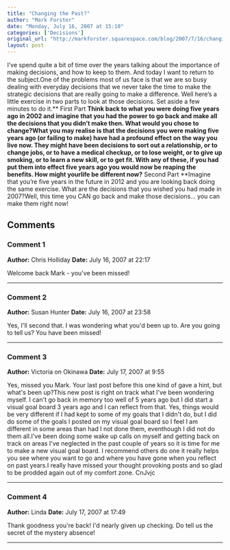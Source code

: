 ```yaml
---
title: "Changing the Past?"
author: "Mark Forster"
date: "Monday, July 16, 2007 at 15:10"
categories: ['Decisions']
original_url: "http://markforster.squarespace.com/blog/2007/7/16/changing-the-past.html"
layout: post
---
```


I’ve spend quite a bit of time over the years talking about the importance of making decisions, and how to keep to them. And today I want to return to the subject.One of the problems most of us face is that we are so busy dealing with everyday decisions that we never take the time to make the strategic decisions that are really going to make a difference. Well here’s a little exercise in two parts to look at those decisions. Set aside a few minutes to do it.** First Part **Think back to what you were doing five years ago in 2002 and imagine that you had the power to go back and make all the decisions that you didn’t make then. What would you chose to change?What you may realise is that the decisions you were making five years ago (or failing to make) have had a profound effect on the way you live now. They might have been decisions to sort out a relationship, or to change jobs, or to have a medical checkup, or to lose weight, or to give up smoking, or to learn a new skill, or to get fit. With any of these, if you had put them into effect five years ago you would now be reaping the benefits. How might yourlife be different now?** Second Part **Imagine that you’re five years in the future in 2012 and you are looking back doing the same exercise. What are the decisions that you wished you had made in 2007?Well, this time you CAN go back and make those decisions… you can make them right now!

## Comments

### Comment 1
**Author:** Chris Holliday
**Date:** July 16, 2007 at 22:17

Welcome back Mark - you've been missed!

---

### Comment 2
**Author:** Susan Hunter
**Date:** July 16, 2007 at 23:58

Yes, I'll second that. I was wondering what you'd been up to. Are you going to tell us? You have been missed!

---

### Comment 3
**Author:** Victoria on Okinawa
**Date:** July 17, 2007 at 9:55

Yes, missed you Mark. Your last post before this one kind of gave a hint, but what's been up?This new post is right on track what I've been wondering myself. I can't go back in memory too well of 5 years ago but I did start a visual goal board 3 years ago and I can reflect from that. Yes, things would be very different if I had kept to some of my goals that I didn't do, but I did do some of the goals I posted on my visual goal board so I feel I am different in some areas than had I not done them, eventhough I did not do them all.I've been doing some wake up calls on myself and getting back on track on areas I've neglected in the past couple of years so it is time for me to make a new visual goal board. I recommend others do one it really helps you see where you want to go and where you have gone when you reflect on past years.I really have missed your thought provoking posts and so glad to be prodded again out of my comfort zone.
CnJvjc

---

### Comment 4
**Author:** Linda
**Date:** July 17, 2007 at 17:49

Thank goodness you're back! I'd nearly given up checking. Do tell us the secret of the mystery absence!

---
